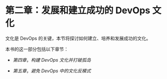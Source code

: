 # 第二章：发展和建立成功的 DevOps 文化

文化是 DevOps 的关键，本节将探讨如何建立、培养和发展成功的文化。

本书的这一部分包括以下章节：

+   *第四章*，*构建 DevOps 文化并打破孤岛*

+   *第五章*，*避免 DevOps 中的文化反模式*
